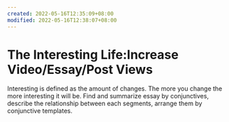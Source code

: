 ```yaml
---
created: 2022-05-16T12:35:09+08:00
modified: 2022-05-16T12:38:07+08:00
---
```


# The Interesting Life:Increase Video/Essay/Post Views

Interesting is defined as the amount of changes. The more you change the more interesting it will be.
Find and summarize essay by conjunctives, describe the relationship between each segments, arrange them by conjunctive templates.
